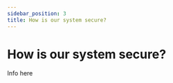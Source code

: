 ```yaml
---
sidebar_position: 3
title: How is our system secure?
---
```


# How is our system secure?

Info here